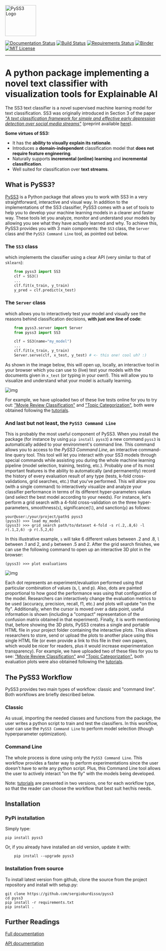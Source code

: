 <img src="https://raw.githubusercontent.com/sergioburdisso/pyss3/master/docs/_static/ss3_logo_banner.png" alt="PySS3 Logo" title="PySS3" height="100" />

[![Documentation Status](https://readthedocs.org/projects/pyss3/badge/?version=latest)](http://pyss3.readthedocs.io/en/latest/?badge=latest)
[![Build Status](https://travis-ci.org/sergioburdisso/pyss3.svg?branch=master)](https://travis-ci.org/sergioburdisso/pyss3)
[![Requirements Status](https://requires.io/github/sergioburdisso/pyss3/requirements.svg?branch=master)](https://requires.io/github/sergioburdisso/pyss3/requirements/?branch=master)
[![Binder](https://mybinder.org/badge_logo.svg)](https://mybinder.org/v2/gh/sergioburdisso/pyss3/master?filepath=examples)
[![MIT License][license-badge]][license]

---

# A python package implementing a novel text classifier with visualization tools for Explainable AI

The SS3 text classifier is a novel supervised machine learning model for text classification. SS3 was originally introduced in Section 3 of the paper _["A text classification framework for simple and effective early depression detection over social media streams"](https://dx.doi.org/10.1016/j.eswa.2019.05.023)_ (preprint available [here](https://arxiv.org/abs/1905.08772)).

**Some virtues of SS3:**

* It has the **ability to visually explain its rationale**.
* Introduces a **domain-independent** classification model that **does not require feature engineering**.
* Naturally supports **incremental (online) learning** and **incremental classification**.
* Well suited for classification over **text streams**.


## What is PySS3?

[PySS3](https://github.com/sergioburdisso/pyss3) is a Python package that allows you to work with SS3 in a very straightforward, interactive and visual way. In addition to the implementations of the SS3 classifier, PySS3 comes with a set of tools to help you to develop your machine learning models in a clearer and faster way. These tools let you analyze, monitor and understand your models by allowing you see what they have actually learned and why. To achieve this, PySS3 provides you with 3  main components: the ``SS3`` class, the ``Server`` class and the ``PySS3 Command Line`` tool, as pointed out below.


### The `SS3` class

which implements the classifier using a clear API (very similar to that of `sklearn`):
````python
    from pyss3 import SS3
    clf = SS3()
    ...
    clf.fit(x_train, y_train)
    y_pred = clf.predict(x_test)
````

### The `Server` class

which allows you to interactively test your model and visually see the reasons behind classification decisions, **with just one line of code**:
```python
    from pyss3.server import Server
    from pyss3 import SS3

    clf = SS3(name="my_model")
    ...
    clf.fit(x_train, y_train)
    Server.serve(clf, x_test, y_test) # <- this one! cool uh? :)
```
As shown in the image below, this will open up, locally, an interactive tool in your browser which you can use to (live) test your models with the documents given in `x_test` (or typing in your own!). This will allow you to visualize and understand what your model is actually learning.

![img](https://raw.githubusercontent.com/sergioburdisso/pyss3/master/docs/_static/ss3_live_test.gif)

For example, we have uploaded two of these live tests online for you to try out: ["Movie Review Classification"](http://tworld.io/ss3/live_test_online/#30305) and ["Topic Categorization"](http://tworld.io/ss3/live_test_online/#30303), both were obtained following the [tutorials](https://pyss3.readthedocs.io/en/latest/#tutorials).

### And last but not least, the ``PySS3 Command Line``

This is probably the most useful component of PySS3. When you install the package (for instance by using `pip install pyss3`) a new command ``pyss3`` is automatically added to your environment's command line. This command allows you to access to the _PySS3 Command Line_, an interactive command-line query tool. This tool will let you interact with your SS3 models through special commands while assisting you during the whole machine learning pipeline (model selection, training, testing, etc.). Probably one of its most important features is the ability to automatically (and permanently) record the history of every evaluation result of any type (tests, k-fold cross-validations, grid searches, etc.) that you've performed. This will allow you (with a single command) to interactively visualize and analyze your classifier performance in terms of its different hyper-parameters values (and select the best model according to your needs). For instance, let's perform a grid search with a 4-fold cross-validation on the three hyper-parameters, smoothness(`s`), significance(`l`), and sanction(`p`) as follows:

```console
your@user:/your/project/path$ pyss3
(pyss3) >>> load my_model
(pyss3) >>> grid_search path/to/dataset 4-fold -s r(.2,.8,6) -l r(.1,2,6) -p r(.5,2,6)
```
In this illustrative example, `s` will take 6 different values between .2 and .8, `l` between .1 and 2, and `p` between .5 and 2. After the grid search finishes, we can use the following command to open up an interactive 3D plot in the browser:
```console
(pyss3) >>> plot evaluations
```
![img](https://raw.githubusercontent.com/sergioburdisso/pyss3/master/docs/_static/plot_evaluations.gif)

Each dot represents an experiment/evaluation performed using that particular combination of values (s, l, and p). Also, dots are painted proportional to how good the performance was using that configuration of the model. Researchers can interactively change the evaluation metrics to be used (accuracy, precision, recall, f1, etc.) and plots will update "on the fly". Additionally, when the cursor is moved over a data point, useful information is shown (including a "compact" representation of the confusion matrix obtained in that experiment). Finally, it is worth mentioning that, before showing the 3D plots, PySS3 creates a single and portable HTML file in your project folder containing the interactive plots. This allows researchers to store, send or upload the plots to another place using this single HTML file (or even provide a link to this file in their own papers, which would be nicer for readers, plus it would increase experimentation transparency). For example, we have uploaded two of these files for you to see: ["Movie Review Classification"](http://tworld.io/ss3/ss3_model_evaluation[movie_review_3grams].html) and ["Topic Categorization"](http://tworld.io/ss3/ss3_model_evaluation[topics_3grams].html), both evaluation plots were also obtained following the [tutorials](https://pyss3.readthedocs.io/en/latest/#tutorials).


## The PySS3 Workflow

PySS3 provides two main types of workflow: classic and "command line". Both workflows are briefly described below.

### Classic

As usual, importing the needed classes and functions from the package, the user writes a python script to train and test the classifiers. In this workflow, user can use the `PySS3 Command Line` to perform model selection (though hyperparameter optimization). 

### Command Line

The whole process is done using only the `PySS3 Command Line`. This workflow provides a faster way to perform experimentations since the user doesn't have to write any python script. Plus, this Command Line tool allows the user to actively interact  "on the fly" with the models being developed.


Note: [tutorials](https://pyss3.readthedocs.io/en/latest/#tutorials) are presented in two versions, one for each workflow type, so that the reader can choose the workflow that best suit her/his needs.


## Installation


### PyPi installation

Simply type:
```console
pip install pyss3
```
Or, if you already have installed an old version, update it with:
```console
    pip install --upgrade pyss3
```


### Installation from source

To install latest version from github, clone the source from the project repository and install with setup.py:
```console
git clone https://github.com/sergioburdisso/pyss3
cd pyss3
pip install -r requirements.txt
pip install .
 ```

## Further Readings


[Full documentation](https://pyss3.readthedocs.io)

[API documentation](https://pyss3.readthedocs.io/en/latest/api/)


[license-badge]: https://img.shields.io/github/license/boyney123/performance-budgets.svg
[license]: LICENSE.txt
